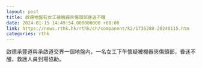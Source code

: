 ```yaml
---
layout: post
title: 啟德地盤有女工被機器夾傷頭部昏迷不醒
date: 2024-01-15 14:49:54.000000000 +08:00
link: https://news.rthk.hk/rthk/ch/component/k2/1736280-20240115.htm
categories: rthk
---
```


啟德承豐道與承啟道交界一個地盤內，一名女工下午懷疑被機器夾傷頭部，昏迷不醒，救護人員到場協助。
